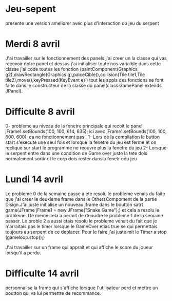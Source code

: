 # Jeu-sepent
presente une version ameliorer avec plus d'interaction du jeu du serpent
# Merdi 8 avril
J'ai travailler sur le fonctionnement des panels 
j'ai creer un la classe qui vas recevoir notre panel et dessus j'ai initialiser toute nos varialble
dans cette classe j'ai code toutes les fonction (paintComponent(Graphics g2),drawRectangle(Graphics g),palceCible(),collision(Tile tile1,Tile tile2),move(),keyPressed(KeyEvent e) )
tout les appls des fonctions se font faite dans le constructeur de la classe du panel(class GamePanel extends JPanel).

# Difficulte 8 avril
0- probleme au niveau de la fenetre principale qui recoit le panel  jFrame1.setBounds(100, 100, 614, 635); ici avec  jFrame1.setBounds(100, 100, 600, 600); ca ne fonctionnement pas .
1- Lors de la compilation le button start s'execute une seul fois et lorsque la fenetre du jeu est ferme et on reclique sur start le programme ne reouvre plus la fenetre du jeu
2- Lorsque le serpent entre dans une condition de Game over juste la tete dois normalement sortir et le corp dois rester dansla fenetr edu jeu

# Lundi 14 avril
Le probleme 0 de la semaine passe a ete resolu le probleme venais du faite que j'ai creer le deuxieme frame dans le OthersCompoment de la partie Disign.J'ai juste initialise un nouveau jframe dans le boutton satrt game(JFrame jFrame1 = new JFrame("Snake Game");) et cela a resolu le probleme.
De meme cela a permit de rteoudre le probleme 1 de la semaine passer.
Le proble 2 a aussi etais resolu le probleme venait du fait que je n'arraitais pas le timer lorsque le GameOver etias true se qui permettais toujours au serpent de ce deplacer. Pour le faire j'ai juste mit le Timer a stop (gameloop.stop();)

J'ai travailler sur un frame qui apprait et qui affiche le score du joueur lorsqu'il a perdu.
# Difficulte 14 avril
personnalise la frame qui s'affiche lorsque l'utilisateur perd et mettre un boutton qui va lui permettre de recommance.